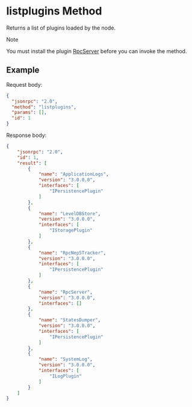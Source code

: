 # listplugins Method

Returns a list of plugins loaded by the node.

> [!Note]
>
> You must install the plugin [RpcServer](https://github.com/neo-project/neo-modules/releases) before you can invoke the method.

## Example

Request body:

```json
{
  "jsonrpc": "2.0",
  "method": "listplugins",
  "params": [],
  "id": 1
}
```

Response body:

```json
{
    "jsonrpc": "2.0",
    "id": 1,
    "result": [
        {
            "name": "ApplicationLogs",
            "version": "3.0.0.0",
            "interfaces": [
                "IPersistencePlugin"
            ]
        },
        {
            "name": "LevelDBStore",
            "version": "3.0.0.0",
            "interfaces": [
                "IStoragePlugin"
            ]
        },
        {
            "name": "RpcNep5Tracker",
            "version": "3.0.0.0",
            "interfaces": [
                "IPersistencePlugin"
            ]
        },
        {
            "name": "RpcServer",
            "version": "3.0.0.0",
            "interfaces": []
        },
        {
            "name": "StatesDumper",
            "version": "3.0.0.0",
            "interfaces": [
                "IPersistencePlugin"
            ]
        },
        {
            "name": "SystemLog",
            "version": "3.0.0.0",
            "interfaces": [
                "ILogPlugin"
            ]
        }
    ]
}
```